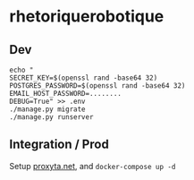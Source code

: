 # rhetoriquerobotique

## Dev

```
echo "
SECRET_KEY=$(openssl rand -base64 32)
POSTGRES_PASSWORD=$(openssl rand -base64 32)
EMAIL_HOST_PASSWORD=........
DEBUG=True" >> .env
./manage.py migrate
./manage.py runserver
```

## Integration / Prod

Setup [proxyta.net](http://proxyta.net), and `docker-compose up -d`
